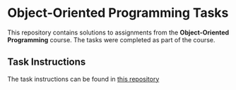 # Object-Oriented Programming Tasks

This repository contains solutions to assignments from the **Object-Oriented Programming** course. The tasks were completed as part of the course.

## Task Instructions

The task instructions can be found in [this repository](https://github.com/Soamid/obiektowe-lab)
